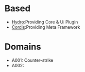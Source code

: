 # Based

- [Hydro](https://github.com/hydro-dev/Hydro):Providing Core & Ui Plugin
- [Cordis](https://github.com/cordiverse/cordis):Providing Meta Framework 

# Domains
- A001: Counter-strike
- A002: 
